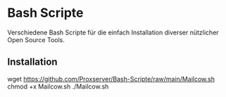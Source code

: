 # Bash Scripte

Verschiedene Bash Scripte für die einfach Installation diverser nützlicher Open Source Tools.

## Installation

wget https://github.com/Proxserver/Bash-Scripte/raw/main/Mailcow.sh 
chmod +x Mailcow.sh 
./Mailcow.sh  
